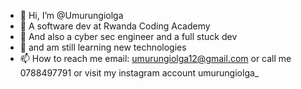 - 👋 Hi, I’m @Umurungiolga
- 👀 A software dev at Rwanda Coding Academy
- 🌱 And also a cyber sec engineer and a full stuck dev
- 💞️ and am still learning new technologies
- 📫 How to reach me email: umurungiolga12@gmail.com or call me 0788497791  or visit my instagram account umurungiolga_


<!---
Umurungiolga/Umurungiolga is a ✨ special ✨ repository because its `README.md` (this file) appears on your GitHub profile.
You can click the Preview link to take a look at your changes.
--->
